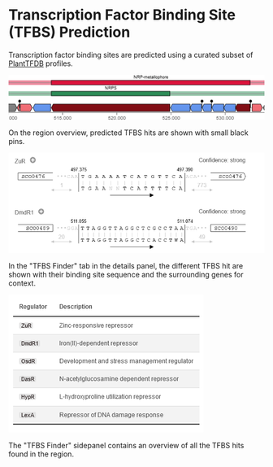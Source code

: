 # Transcription Factor Binding Site (TFBS) Prediction

Transcription factor binding sites are predicted using a curated subset of [PlantTFDB](https://planttfdb.gao-lab.org/) profiles.

![TFBS flags](../assets/images/tfbs_flags.png)

On the region overview, predicted TFBS hits are shown with small black pins.

![TFBS details](../assets/images/tfbs_details.png)

In the "TFBS Finder" tab in the details panel, the different TFBS hit are shown
with their binding site sequence and the surrounding genes for context.

![TFBS glossary](../assets/images/tfbs_sidebar.png)

The "TFBS Finder" sidepanel contains an overview of all the TFBS hits found in the region.